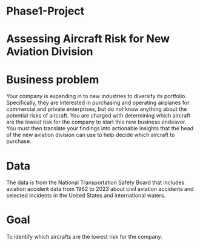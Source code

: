 # Phase1-Project
# Assessing Aircraft Risk for New Aviation Division

# Business problem
Your company is expanding in to new industries to diversify its portfolio. Specifically, they are interested in purchasing and operating airplanes for commercial and private enterprises, but do not know anything about the potential risks of aircraft. You are charged with determining which aircraft are the lowest risk for the company to start this new business endeavor. You must then translate your findings into actionable insights that the head of the new aviation division can use to help decide which aircraft to purchase.

# Data
The data is from the National Transportation Safety Board that includes aviation accident data from 1962 to 2023 about civil aviation accidents and selected incidents in the United States and international waters.

# Goal
To identify which aircrafts are the lowest risk for the company.
